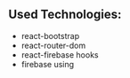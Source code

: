 ## Used Technologies:

- react-bootstrap
- react-router-dom
- react-firebase hooks
- firebase using
